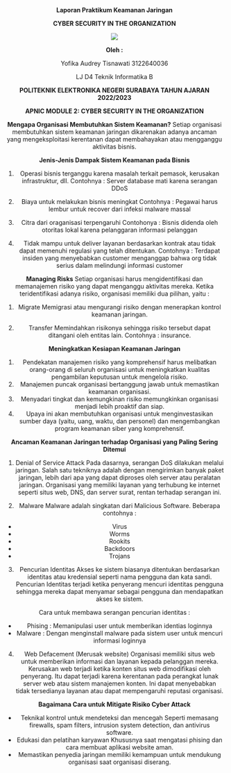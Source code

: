 <div align="center">

**Laporan Praktikum Keamanan Jaringan** 

**CYBER SECURITY IN THE ORGANIZATION** 

![](Aspose.Words.c206cde6-6acf-4022-874f-d7fb0048454d.001.png)

**Oleh :** 

Yofika Audrey Tisnawati 3122640036 

LJ D4 Teknik Informatika B 

**POLITEKNIK ELEKTRONIKA NEGERI SURABAYA TAHUN AJARAN 2022/2023** 

**APNIC MODULE 2: CYBER SECURITY IN THE ORGANIZATION**

<div>

**Mengapa Organisasi Membutuhkan Sistem Keamanan?**
Setiap organisasi membutuhkan sistem keamanan jaringan dikarenakan adanya ancaman yang mengeksploitasi kerentanan dapat membahayakan atau mengganggu aktivitas bisnis.

**Jenis-Jenis Dampak Sistem Keamanan pada Bisnis**
1.	Operasi bisnis terganggu karena masalah terkait pemasok, kerusakan infrastruktur, dll. 
Contohnya : Server database mati karena serangan DDoS

2.	Biaya untuk melakukan bisnis meningkat
Contohnya : Pegawai harus lembur untuk recover dari infeksi malware massal

3.	Citra dari oraganisasi terpengaruhi
Contohonya : Bisnis didenda oleh otoritas lokal karena pelanggaran informasi pelanggan

4.	Tidak mampu untuk deliver layanan berdasarkan kontrak atau tidak dapat memenuhi regulasi yang telah ditentukan.
Contohnya : Terdapat insiden yang menyebabkan customer menganggap bahwa org tidak serius dalam melindungi informasi customer

**Managing Risks**
Setiap organisasi harus mengidentifikasi dan memanajemen risiko yang dapat menganggu aktivitas mereka. Ketika teridentifikasi adanya risiko, organisasi memiliki dua pilihan, yaitu :
1.	Migrate
Memigrasi atau mengurangi risiko dengan menerapkan kontrol keamanan jaringan.

2.	Transfer
Memindahkan risikonya sehingga risiko tersebut dapat ditangani oleh entitas lain. Contohnya : insurance.

**Meningkatkan Kesiapan Keamanan Jaringan**
1.	Pendekatan manajemen risiko yang komprehensif harus melibatkan orang-orang di seluruh organisasi untuk meningkatkan kualitas pengambilan keputusan untuk mengelola risiko.
2.	Manajemen puncak organisasi bertanggung jawab untuk memastikan keamanan organisasi.
3.	Menyadari tingkat dan kemungkinan risiko memungkinkan organisasi menjadi lebih proaktif dan siap.
4.	Upaya ini akan membutuhkan organisasi untuk menginvestasikan sumber daya (yaitu, uang, waktu, dan personel) dan mengembangkan program keamanan siber yang komprehensif.


**Ancaman Keamanan Jaringan terhadap Organisasi yang Paling Sering Ditemui**
1.	Denial of Service Attack
Pada dasarnya, serangan DoS dilakukan melalui jaringan. Salah satu tekniknya adalah dengan mengirimkan banyak paket jaringan, lebih dari apa yang dapat diproses oleh server atau peralatan jaringan. Organisasi yang memiliki layanan yang terhubung ke internet seperti situs web, DNS, dan server surat, rentan terhadap serangan ini.

2.	Malware
Malware adalah singkatan dari Malicious Software. Beberapa contohnya :
-	Virus
-	Worms
-	Rookits
-	Backdoors
-	Trojans

3.	Pencurian Identitas
Akses ke sistem biasanya ditentukan berdasarkan identitas atau kredensial seperti nama pengguna dan kata sandi. Pencurian Identitas terjadi ketika penyerang mencuri identitas pengguna sehingga mereka dapat menyamar sebagai pengguna dan mendapatkan akses ke sistem.

Cara untuk membawa serangan pencurian identitas :
-	Phising : Memanipulasi user untuk memberikan identias loginnya
-	Malware : Dengan menginstall malware pada sistem user untuk mencuri informasi loginnya

4.	Web Defacement (Merusak website)
Organisasi memiliki situs web untuk memberikan informasi dan layanan kepada pelanggan mereka. Kerusakan web terjadi ketika konten situs web dimodifikasi oleh penyerang. Itu dapat terjadi karena kerentanan pada perangkat lunak server web atau sistem manajemen konten. Ini dapat menyebabkan tidak tersedianya layanan atau dapat mempengaruhi reputasi organisasi.

**Bagaimana Cara untuk Mitigate Risiko Cyber Attack**
- Teknikal kontrol untuk mendeteksi dan mencegah 
Seperti memasang firewalls, spam filters, intrusion system detection, dan antivirus software.
- Edukasi dan pelatihan karyawan 
Khususnya saat mengatasi phising dan cara membuat aplikasi website aman.
- Memastikan penyedia jaringan memiliki kemampuan untuk mendukung organisasi saat organisasi diserang.